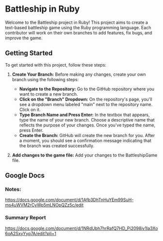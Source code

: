 # Battleship in Ruby

Welcome to the Battleship project in Ruby! This project aims to create a text-based battleship game using the Ruby programming language. Each contributor will work on their own branches to add features, fix bugs, and improve the game.

## Getting Started

To get started with this project, follow these steps:

1. **Create Your Branch:** Before making any changes, create your own branch using the following steps:
   - **Navigate to the Repository:** Go to the GitHub repository where you want to create a new branch.
   - **Click on the "Branch" Dropdown:** On the repository's page, you'll see a dropdown menu labeled "main" next to the repository name. Click on it.
   - **Type Branch Name and Press Enter:** In the textbox that appears, type the name of your new branch. Choose a descriptive name that reflects the purpose of your changes. Once you've typed the name, press Enter.
   - **Create the Branch:** GitHub will create the new branch for you. After a moment, you should see a confirmation message indicating that the branch was created successfully.


2. **Add changes to the game file:**
Add your changes to the BattleshipGame file.

## Google Docs

### Notes: 
https://docs.google.com/document/d/1Afb3DhTnHuYEm99SuH-ms4uWVM2rCyWp5mLNOpQZz5c/edit

### Summary Report
https://docs.google.com/document/d/1NRdUbh7hrRafQ7HD_Pj2098iv1Ia3Xo6oA2SxyYyp7A/edit?pli=1

